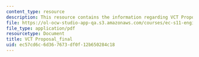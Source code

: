 ```yaml
---
content_type: resource
description: This resource contains the information regarding VCT Proposal_final.
file: https://ol-ocw-studio-app-qa.s3.amazonaws.com/courses/ec-s11-engineering-capacity-in-community-based-healthcare-fall-2005/ec57cd6c6d367673df0f12b650284c18_MITEC_S11F05_vct_final_prpsl.pdf
file_type: application/pdf
resourcetype: Document
title: VCT Proposal_final
uid: ec57cd6c-6d36-7673-df0f-12b650284c18
---
```

